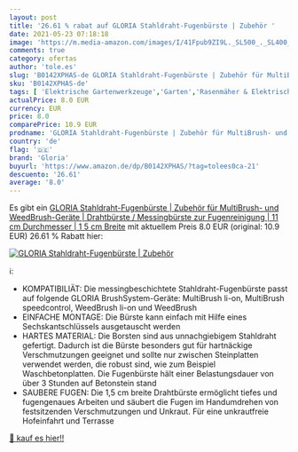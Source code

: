 ```yaml
---
layout: post
title: '26.61 % rabat auf GLORIA Stahldraht-Fugenbürste | Zubehör '
date: 2021-05-23 07:18:18
image: 'https://m.media-amazon.com/images/I/41Fpub9ZI9L._SL500_._SL400_.jpg'
comments: true
category: ofertas
author: 'tole.es'
slug: 'B0142XPHAS-de GLORIA Stahldraht-Fugenbürste | Zubehör für MultiBrush-...'
sku: 'B0142XPHAS-de'
tags: [ 'Elektrische Gartenwerkzeuge','Garten','Rasenmäher & Elektrische Gartenwerkzeuge','Rasentrimmer','Regular Stores','Shops','gloria', ]
actualPrice: 8.0 EUR
currency: EUR
price: 8.0
comparePrice: 10.9 EUR
prodname: 'GLORIA Stahldraht-Fugenbürste | Zubehör für MultiBrush- und WeedBrush-Geräte | Drahtbürste / Messingbürste zur Fugenreinigung | 11 cm Durchmesser | 1 5 cm Breite'
country: 'de'
flag: '🇩🇪'
brand: 'Gloria'
buyurl: 'https://www.amazon.de/dp/B0142XPHAS/?tag=tolees0ca-21'
descuento: '26.61'
average: '8.0'
---
```


Es gibt ein [GLORIA Stahldraht-Fugenbürste | Zubehör für MultiBrush- und WeedBrush-Geräte | Drahtbürste / Messingbürste zur Fugenreinigung | 11 cm Durchmesser | 1 5 cm Breite](https://www.amazon.de/dp/B0142XPHAS/?tag=tolees0ca-21) mit aktuellem Preis 8.0 EUR (original: 10.9 EUR) 26.61 % Rabatt hier:

[![GLORIA Stahldraht-Fugenbürste | Zubehör ](https://m.media-amazon.com/images/I/41Fpub9ZI9L._SL500_._SL400_.jpg)](https://www.amazon.de/dp/B0142XPHAS/?tag=tolees0ca-21)

ℹ️:

- KOMPATIBILIÄT: Die messingbeschichtete Stahldraht-Fugenbürste passt auf folgende GLORIA BrushSystem-Geräte: MultiBrush li-on, MultiBrush speedcontrol, WeedBrush li-on und WeedBrush
- EINFACHE MONTAGE: Die Bürste kann einfach mit Hilfe eines Sechskantschlüssels ausgetauscht werden
- HARTES MATERIAL: Die Borsten sind aus unnachgiebigem Stahldraht gefertigt. Dadurch ist die Bürste besonders gut für hartnäckige Verschmutzungen geeignet und sollte nur zwischen Steinplatten verwendet werden, die robust sind, wie zum Beispiel Waschbetonplatten. Die Fugenbürste hält einer Belastungsdauer von über 3 Stunden auf Betonstein stand
- SAUBERE FUGEN: Die 1,5 cm breite Drahtbürste ermöglicht tiefes und fugengenaues Arbeiten und säubert die Fugen im Handumdrehen von festsitzenden Verschmutzungen und Unkraut. Für eine unkrautfreie Hofeinfahrt und Terrasse

[🛒 kauf es hier!!](https://www.amazon.de/dp/B0142XPHAS/?tag=tolees0ca-21)
